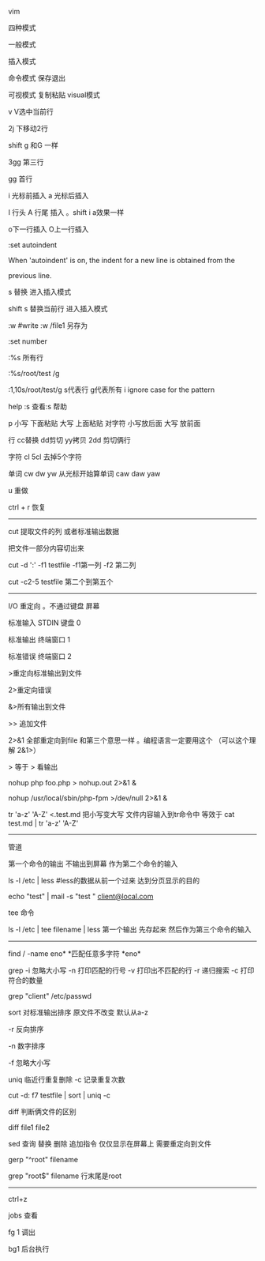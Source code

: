 vim

四种模式

一般模式

插入模式

命令模式  保存退出

可视模式  复制粘贴 visual模式

v V选中当前行

2j 下移动2行

shift g 和G 一样

3gg 第三行

gg 首行

i  光标前插入 a 光标后插入

I 行头 A 行尾 插入 。shift i a效果一样

o下一行插入 O上一行插入

:set autoindent

When 'autoindent' is on, the indent for a new line is obtained from the

previous line.

s 替换 进入插入模式

shift s 替换当前行 进入插入模式

:w \#write :w /file1 另存为

:set number

:%s 所有行

:%s/root/test /g

:1,10s/root/test/g  s代表行  g代表所有 i ignore case for the pattern

help :s   查看:s 帮助

p 小写 下面粘贴 大写 上面粘贴   对字符 小写放后面 大写 放前面

行 cc替换 dd剪切 yy拷贝  2dd 剪切俩行

字符 cl 5cl 去掉5个字符

单词 cw   dw  yw  从光标开始算单词  caw daw yaw

u 重做

ctrl + r 恢复

---

cut 提取文件的列 或者标准输出数据

把文件一部分内容切出来

cut -d ':' -f1 testfile   -f1第一列 -f2 第二列

cut -c2-5 testfile  第二个到第五个

---

I/O 重定向 。不通过键盘 屏幕

标准输入 STDIN  键盘 0

标准输出 终端窗口 1

标准错误 终端窗口 2

&gt;重定向标准输出到文件

2&gt;重定向错误

&&gt;所有输出到文件

&gt;&gt;  追加文件

2&gt;&1  全部重定向到file  和第三个意思一样 。编程语言一定要用这个 （可以这个理解 2&1&gt;）

&gt; 等于 \> 看输出


nohup php foo.php &gt; nohup.out 2&gt;&1 &

nohup /usr/local/sbin/php-fpm >/dev/null 2>&1 &


tr 'a-z' 'A-Z' &lt;.test.md 把小写变大写  文件内容输入到tr命令中  等效于  cat  test.md \| tr 'a-z' 'A-Z'

---

管道

第一个命令的输出 不输出到屏幕 作为第二个命令的输入

ls -l /etc \| less   \#less的数据从前一个过来  达到分页显示的目的

echo "test" \| mail -s "test " client@local.com

tee 命令

ls -l /etc \| tee filename \| less  第一个输出 先存起来 然后作为第三个命令的输入

---

find / -name eno\*   \*匹配任意多字符         \*eno\*

grep  -i 忽略大小写  -n 打印匹配的行号  -v 打印出不匹配的行  -r 递归搜索  -c  打印符合的数量

grep "client" /etc/passwd

sort  对标准输出排序 原文件不改变  默认从a-z

-r 反向排序

-n 数字排序

-f 忽略大小写

uniq 临近行重复删除 -c 记录重复次数

cut -d: f7 testfile \| sort \| uniq -c

diff 判断俩文件的区别

diff file1 file2

sed 查询 替换 删除 追加指令  仅仅显示在屏幕上 需要重定向到文件

gerp "^root" filename

grep "root$" filename  行末尾是root

---

ctrl+z

jobs 查看

fg 1 调出

bg1 后台执行

